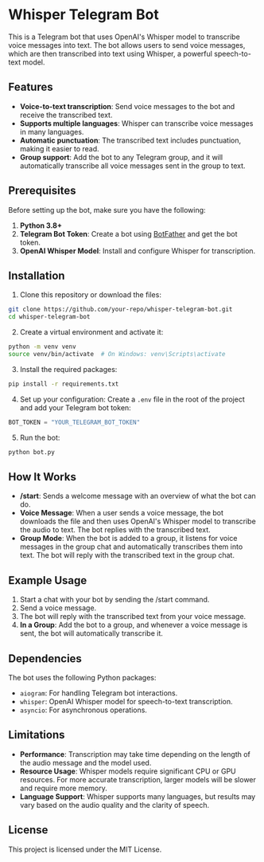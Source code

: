 # Whisper Telegram Bot
This is a Telegram bot that uses OpenAI's Whisper model to transcribe voice messages into text. 
The bot allows users to send voice messages, which are then transcribed into text using Whisper, 
a powerful speech-to-text model.

## Features
- **Voice-to-text transcription**: Send voice messages to the bot and receive the transcribed text.
- **Supports multiple languages**: Whisper can transcribe voice messages in many languages.
- **Automatic punctuation**: The transcribed text includes punctuation, making it easier to read.
- **Group support**: Add the bot to any Telegram group, and it will automatically transcribe all voice messages sent in the group to text.

## Prerequisites
Before setting up the bot, make sure you have the following:

1. **Python 3.8+**
2. **Telegram Bot Token**: Create a bot using [BotFather](https://core.telegram.org/bots#botfather) and get the bot token.
3. **OpenAI Whisper Model**: Install and configure Whisper for transcription.

## Installation
1. Clone this repository or download the files:
```bash
git clone https://github.com/your-repo/whisper-telegram-bot.git
cd whisper-telegram-bot
```
2. Create a virtual environment and activate it:
```bash
python -m venv venv
source venv/bin/activate  # On Windows: venv\Scripts\activate
```
3. Install the required packages:
```bash
pip install -r requirements.txt
```
4. Set up your configuration:
Create a `.env` file in the root of the project and add your Telegram bot token:
```python
BOT_TOKEN = "YOUR_TELEGRAM_BOT_TOKEN"
```
5. Run the bot:
```bash
python bot.py
```

## How It Works
* **/start**: Sends a welcome message with an overview of what the bot can do.
* **Voice Message**: When a user sends a voice message, the bot downloads the file and then uses OpenAI's Whisper model to transcribe the audio to text. The bot replies with the transcribed text.
* **Group Mode**: When the bot is added to a group, it listens for voice messages in the group chat and automatically transcribes them into text. The bot will reply with the transcribed text in the group chat.

## Example Usage
1. Start a chat with your bot by sending the /start command.
2. Send a voice message.
3. The bot will reply with the transcribed text from your voice message.
4. **In a Group**: Add the bot to a group, and whenever a voice message is sent, the bot will automatically transcribe it.

## Dependencies
The bot uses the following Python packages:

* `aiogram`: For handling Telegram bot interactions.
* `whisper`: OpenAI Whisper model for speech-to-text transcription.
* `asyncio`: For asynchronous operations.

## Limitations
* **Performance**: Transcription may take time depending on the length of the audio message and the model used.
* **Resource Usage**: Whisper models require significant CPU or GPU resources. For more accurate transcription, larger models will be slower and require more memory.
* **Language Support**: Whisper supports many languages, but results may vary based on the audio quality and the clarity of speech.

## License
This project is licensed under the MIT License.